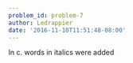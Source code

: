 ```yaml
---
problem_id: problem-7
author: Ledrappier
date: '2016-11-10T11:51:48-08:00'
---
```

In c. words in italics were added

